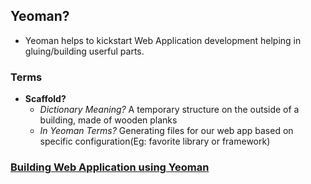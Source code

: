 ## Yeoman?
- Yeoman helps to kickstart Web Application development helping in gluing/building userful parts.

### Terms
- **Scaffold?**
  - *Dictionary Meaning?* A temporary structure on the outside of a building, made of wooden planks
  - *In Yeoman Terms?* Generating files for our web app based on specific configuration(Eg: favorite library or framework)

### [Building Web Application using Yeoman](Build_WebApp)
